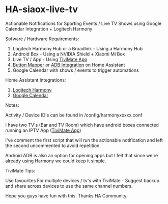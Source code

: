 # HA-siaox-live-tv


Actionable Notifications for Sporting Events / Live TV Shows using Google Calendar Integration + Logitech Harmony


Sofware / Hardware Requirements:

1. Logitech Harmony Hub or a Broadlink - Using a Harmony Hub
2. Android Box  -  Using a NVIDIA Shield + Xiaomi Mi Box
3. Live TV / App - Using [TiviMate App](https://play.google.com/store/apps/details?id=ar.tvplayer.tv&hl=en&gl=US)
4. [Button Mapper](https://play.google.com/store/apps/details?id=flar2.homebutton&hl=en&gl=US) or [ADB Integration](https://www.home-assistant.io/integrations/androidtv/) on Home Assistant
5. Google Calendar with shows / events to trigger automations


Home Assistant Integrations:

1. [Logitech Harmony](https://www.home-assistant.io/integrations/harmony/)
2. [Google Calendar](https://www.home-assistant.io/integrations/calendar.google/)


Notes:

Activity / Device ID's can be found in /config/harmonyxxxxx.conf

I have two TV's (Bar and TV Room) which have android boxes connected running an IPTV App ([TiviMate App](https://play.google.com/store/apps/details?id=ar.tvplayer.tv&hl=en&gl=US)) 

I've comment the first script that will run the actionable notification and left the second  uncommented to avoid repetition.

Android ADB is also an option for opening apps but I felt that since we're already using Harmony we could keep it simple.


TiviMate Tips:


Use favourites
For multiple devices / tv's with TiviMate  - Suggest backup and share across devices to use the same channel numbers.
 

Hope you guys have fun with this.
Thanks HA Community.



